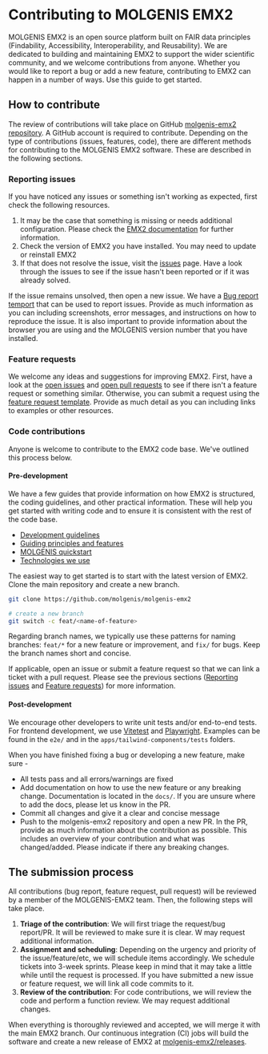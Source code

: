 # Contributing to MOLGENIS EMX2

MOLGENIS EMX2 is an open source platform built on FAIR data principles (Findability, Accessibility, Interoperability, and Reusability). We are dedicated to building and maintaining EMX2 to support the wider scientific community, and we welcome contributions from anyone. Whether you would like to report a bug or add a new feature, contributing to EMX2 can happen in a number of ways. Use this guide to get started.

## How to contribute

The review of contributions will take place on GitHub [molgenis-emx2 repository](https://github.com/molgenis/molgenis-emx2). A GitHub account is required to contribute. Depending on the type of contributions (issues, features, code), there are different methods for contributing to the MOLGENIS EMX2 software. These are described in the following sections.

### Reporting issues

If you have noticed any issues or something isn't working as expected, first check the following resources.

1. It may be the case that something is missing or needs additional configuration. Please check the [EMX2 documentation](https://molgenis.github.io/molgenis-emx2/#/) for further information.
2. Check the version of EMX2 you have installed. You may need to update or reinstall EMX2
3. If that does not resolve the issue, visit the [issues](https://github.com/molgenis/molgenis-emx2/issues) page. Have a look through the issues to see if the issue hasn't been reported or if it was already solved.

If the issue remains unsolved, then open a new issue. We have a [Bug report temport](https://github.com/molgenis/molgenis-emx2/issues/new/choose) that can be used to report issues. Provide as much information as you can including screenshots, error messages, and instructions on how to reproduce the issue. It is also important to provide information about the browser you are using and the MOLGENIS version number that you have installed.

### Feature requests

We welcome any ideas and suggestions for improving EMX2. First, have a look at the [open issues](https://github.com/molgenis/molgenis-emx2/issues) and [open pull requests](https://github.com/molgenis/molgenis-emx2/pulls) to see if there isn't a feature request or something similar. Otherwise, you can submit a request using the [feature request template](https://github.com/molgenis/molgenis-emx2/issues/new/choose). Provide as much detail as you can including links to examples or other resources.

### Code contributions

Anyone is welcome to contribute to the EMX2 code base. We've outlined this process below.

#### Pre-development

We have a few guides that provide information on how EMX2 is structured, the coding guidelines, and other practical information. These will help you get started with writing code and to ensure it is consistent with the rest of the code base.

- [Development guidelines](https://molgenis.github.io/molgenis-emx2/#/molgenis/dev_guidelines)
- [Guiding principles and features](https://molgenis.github.io/molgenis-emx2/#/molgenis/dev_principles)
- [MOLGENIS quickstart](https://molgenis.github.io/molgenis-emx2/#/molgenis/dev_quickstart)
- [Technologies we use](https://molgenis.github.io/molgenis-emx2/#/molgenis/dev_technologies)

The easiest way to get started is to start with the latest version of EMX2. Clone the main repository and create a new branch.

```bash
git clone https://github.com/molgenis/molgenis-emx2

# create a new branch
git switch -c feat/<name-of-feature>
```

Regarding branch names, we typically use these patterns for naming branches: `feat/*` for a new feature or improvement, and `fix/` for bugs. Keep the branch names short and concise.

If applicable, open an issue or submit a feature request so that we can link a ticket with a pull request. Please see the previous sections ([Reporting issues](#reporting-issues) and [Feature requests](#feature-requests)) for more information.

#### Post-development

We encourage other developers to write unit tests and/or end-to-end tests. For frontend development, we use [Vitetest](https://vitest.dev) and [Playwright](https://playwright.dev). Examples can be found in the `e2e/` and in the `apps/tailwind-components/tests` folders.

When you have finished fixing a bug or developing a new feature, make sure -

- All tests pass and all errors/warnings are fixed
- Add documentation on how to use the new feature or any breaking change. Documentation is located in the `docs/`. If you are unsure where to add the docs, please let us know in the PR.
- Commit all changes and give it a clear and concise message
- Push to the molgenis-emx2 repository and open a new PR. In the PR, provide as much information about the contribution as possible. This includes an overview of your contribution and what was changed/added. Please indicate if there any breaking changes.

## The submission process

All contributions (bug report, feature request, pull request) will be reviewed by a member of the MOLGENIS-EMX2 team. Then, the following steps will take place.

1. **Triage of the contribution**: We will first triage the request/bug report/PR. It will be reviewed to make sure it is clear. W may request additional information.
2. **Assignment and scheduling**: Depending on the urgency and priority of the issue/feature/etc, we will schedule items accordingly. We schedule tickets into 3-week sprints. Please keep in mind that it may take a little while until the request is processed. If you have submitted a new issue or feature request, we will link all code commits to it.
3. **Review of the contribution**: For code contributions, we will review the code and perform a function review. We may request additional changes.

When everything is thoroughly reviewed and accepted, we will merge it with the main EMX2 branch. Our continuous integration (CI) jobs will build the software and create a new release of EMX2 at [molgenis-emx2/releases](https://github.com/molgenis/molgenis-emx2/releases).
